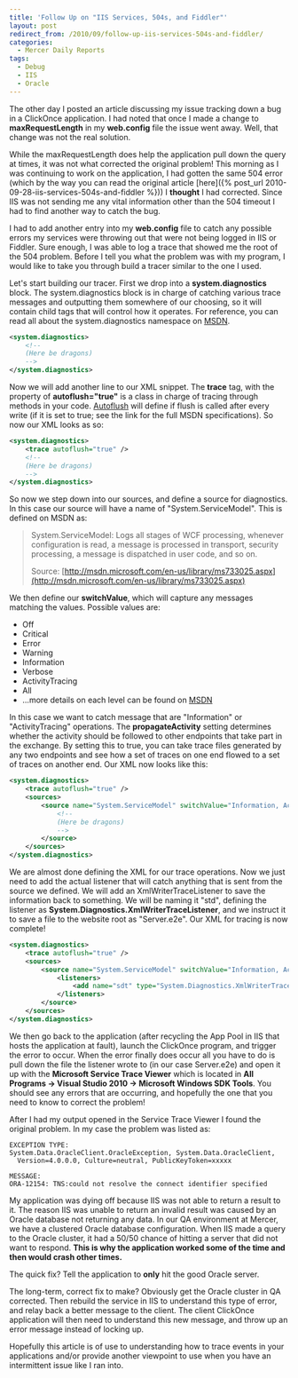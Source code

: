 ```yaml
---
title: 'Follow Up on "IIS Services, 504s, and Fiddler"'
layout: post
redirect_from: /2010/09/follow-up-iis-services-504s-and-fiddler/
categories:
  - Mercer Daily Reports
tags:
  - Debug
  - IIS
  - Oracle
---
```


The other day I posted an article discussing my issue tracking down a bug in a
ClickOnce application. I had noted that once I made a change to
**maxRequestLength** in my **web.config** file the issue went away. Well, that
change was not the real solution.

While the maxRequestLength does help the application pull down the query at
times, it was not what corrected the original problem! This morning as I was
continuing to work on the application, I had gotten the same 504 error (which by
the way you can read the original article
[here]({% post_url 2010-09-28-iis-services-504s-and-fiddler %}))
I **thought** I had corrected. Since IIS was not sending me any vital information
other than the 504 timeout I had to find another way to catch the bug.

I had to add another entry into my **web.config** file to catch any possible
errors my services were throwing out that were not being logged in IIS or
Fiddler. Sure enough, I was able to log a trace that showed me the root of the
504 problem. Before I tell you what the problem was with my program, I would
like to take you through build a tracer similar to the one I used.

Let's start building our tracer. First we drop into a **system.diagnostics**
block. The system.diagnostics block is in charge of catching various trace
messages and outputting them somewhere of our choosing, so it will contain child
tags that will control how it operates. For reference, you can read all about
the system.diagnostics namespace on
[MSDN](http://msdn.microsoft.com/en-us/library/system.diagnostics%28VS.71%29.aspx).

```xml
<system.diagnostics>
    <!--
    (Here be dragons)
    -->
</system.diagnostics>
```

Now we will add another line to our XML snippet. The **trace** tag, with the
property of **autoflush="true"** is a class in charge of tracing through methods
in your code.
[Autoflush](http://msdn.microsoft.com/en-us/library/system.diagnostics.trace.autoflush.aspx)
will define if flush is called after every write (if it is set to true; see the
link for the full MSDN specifications). So now our XML looks as so:

```xml
<system.diagnostics>
    <trace autoflush="true" />
    <!--
    (Here be dragons)
    -->
</system.diagnostics>
```

So now we step down into our sources, and define a source for diagnostics. In
this case our source will have a name of "System.ServiceModel". This is defined
on MSDN as:

> System.ServiceModel: Logs all stages of WCF processing, whenever configuration
> is read, a message is processed in transport, security processing, a message
> is dispatched in user code, and so on.
>
> Source: [http://msdn.microsoft.com/en-us/library/ms733025.aspx](http://msdn.microsoft.com/en-us/library/ms733025.aspx)

We then define our **switchValue**, which will capture any messages matching the
values. Possible values are:

* Off
* Critical
* Error
* Warning
* Information
* Verbose
* ActivityTracing
* All
* ...more details on each level can be found on
  [MSDN](http://msdn.microsoft.com/en-us/library/ms733025.aspx)

In this case we want to catch message that are "Information" or
"ActivityTracing" operations. The **propagateActivity** setting determines
whether the activity should be followed to other endpoints that take part in the
exchange. By setting this to true, you can take trace files generated by any two
endpoints and see how a set of traces on one end flowed to a set of traces on
another end. Our XML now looks like this:

```xml
<system.diagnostics>
    <trace autoflush="true" />
    <sources>
        <source name="System.ServiceModel" switchValue="Information, ActivityTracing" propagateActivity="true">
            <!--
            (Here be dragons)
            -->
        </source>
    </sources>
</system.diagnostics>
```

We are almost done defining the XML for our trace operations. Now we just need
to add the actual listener that will catch anything that is sent from the source
we defined. We will add an XmlWriterTraceListener to save the information back
to something. We will be naming it "std", defining the listener as
**System.Diagnostics.XmlWriterTraceListener**, and we instruct it to save a file
to the website root as "Server.e2e". Our XML for tracing is now complete!

```xml
<system.diagnostics>
    <trace autoflush="true" />
    <sources>
        <source name="System.ServiceModel" switchValue="Information, ActivityTracing" propagateActivity="true">
            <listeners>
                <add name="sdt" type="System.Diagnostics.XmlWriterTraceListener" initializeData="Server.e2e"/>
            </listeners>
        </source>
    </sources>
</system.diagnostics>
```

We then go back to the application (after recycling the App Pool in IIS that
hosts the application at fault), launch the ClickOnce program, and trigger the
error to occur. When the error finally does occur all you have to do is pull
down the file the listener wrote to (in our case Server.e2e) and open it up with
the **Microsoft Service Trace Viewer** which is located in
**All Programs -> Visual Studio 2010 -> Microsoft Windows SDK Tools**. You
should see any errors that are occurring, and hopefully the one that you need to
know to correct the problem!

After I had my output opened in the Service Trace Viewer I found the original
problem. In my case the problem was listed as:

```
EXCEPTION TYPE:
System.Data.OracleClient.OracleException, System.Data.OracleClient,
  Version=4.0.0.0, Culture=neutral, PublicKeyToken=xxxxx

MESSAGE:
ORA-12154: TNS:could not resolve the connect identifier specified
```

My application was dying off because IIS was not able to return a result to it.
The reason IIS was unable to return an invalid result was caused by an Oracle
database not returning any data. In our QA environment at Mercer, we have a
clustered Oracle database configuration. When IIS made a query to the Oracle
cluster, it had a 50/50 chance of hitting a server that did not want to respond.
**This is why the application worked some of the time and then would crash other
times.**

The quick fix? Tell the application to **only** hit the good Oracle server.

The long-term, correct fix to make? Obviously get the Oracle cluster in QA
corrected. Then rebuild the service in IIS to understand this type of error, and
relay back a better message to the client. The client ClickOnce application will
then need to understand this new message, and throw up an error message instead
of locking up.

Hopefully this article is of use to understanding how to trace events in your
applications and/or provide another viewpoint to use when you have an
intermittent issue like I ran into.
